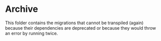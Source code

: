 # Archive

This folder contains the migrations that cannot be transpiled (again) because
their dependencies are deprecated or because they would throw an error by running twice.
